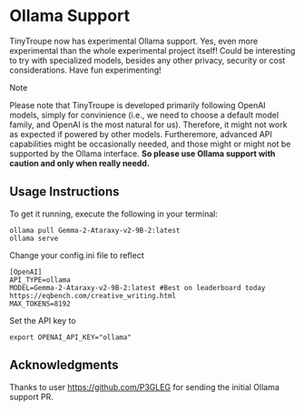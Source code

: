 # Ollama Support

TinyTroupe now has experimental Ollama support. Yes, even more experimental than the whole experimental project itself! Could be interesting to try with specialized models, besides any other privacy, security or cost considerations. Have fun experimenting!

>[!NOTE]
> Please note that TinyTroupe is developed primarily following OpenAI models, simply for convinience (i.e., we need to choose a default model family, and OpenAI is the most natural for us). Therefore, it might not work as expected if powered by other models. Furtheremore, advanced API capabilities might be occasionally needed, and those might or might not be supported by the Ollama interface. **So please use Ollama support with caution and only when really needd.**

## Usage Instructions
To get it running, execute the following in your terminal:
```shell
ollama pull Gemma-2-Ataraxy-v2-9B-2:latest 
ollama serve
```

Change your config.ini file to reflect
```
[OpenAI]    
API_TYPE=ollama
MODEL=Gemma-2-Ataraxy-v2-9B-2:latest #Best on leaderboard today https://eqbench.com/creative_writing.html
MAX_TOKENS=8192 
```

Set the API key to 
```shell
export OPENAI_API_KEY="ollama"
```

## Acknowledgments
Thanks to user https://github.com/P3GLEG for sending the initial Ollama support PR.
